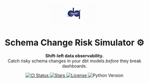 <div align="center">
  <img src="https://raw.githubusercontent.com/naoufal2807/dq/main/docs/logo.png"
       alt="Schema Risk Simulator" width="180"/>

  <h1>Schema Change Risk Simulator ⚙️</h1>
  <p>
    <b>Shift-left data observability.</b><br>
    Catch risky schema changes in your dbt models <em>before</em> they break dashboards.
  </p>

  <p>
    <a href="https://github.com/naoufal2807/schema-risk-simulator/actions">
      <img src="https://img.shields.io/github/actions/workflow/status/naoufal2807/dq/schema-risk.yml?style=flat-square" alt="CI Status"/>
    </a>
    <a href="https://github.com/naoufal2807/dq/stargazers">
      <img src="https://img.shields.io/github/stars/naoufal2807/dq?color=yellow&style=flat-square" alt="Stars"/>
    </a>
    <a href="LICENSE">
      <img src="https://img.shields.io/badge/license-MIT-blue.svg?style=flat-square" alt="License"/>
    </a>
    <img src="https://img.shields.io/badge/python-3.10%2B-blue?style=flat-square" alt="Python Version"/>
  </p>
</div>
